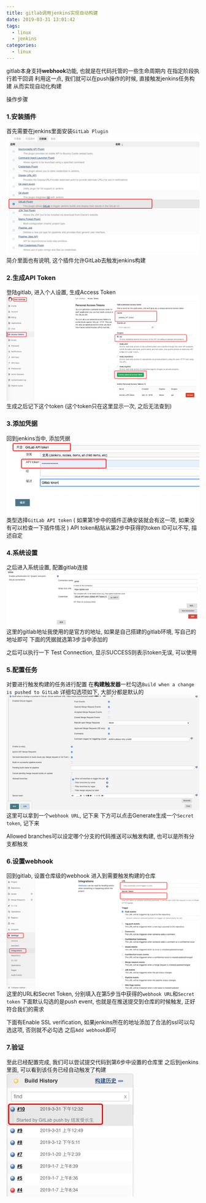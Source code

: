 ```yaml
---
title: gitlab调用jenkins实现自动构建
date: 2019-03-31 13:01:42
tags: 
  - linux
  - jenkins
categories: 
  - linux
---
```

gitlab本身支持**webhook**功能, 也就是在代码托管的一些生命周期内
在指定阶段执行若干回调
利用这一点, 我们就可以在push操作的时候, 直接触发jenkins任务构建
从而实现自动化构建
<!-- more -->

操作步骤
### 1.安装插件
首先需要在jenkins里面安装`GitLab Plugin`
![GitLab插件](/images/linux/jenkins/gitlab插件.png)
简介里面也有说明, 这个插件允许GitLab去触发jenkins构建

### 2.生成API Token
登陆gitlab, 进入个人设置, 生成Access Token
![Access Token](/images/linux/jenkins/API_Token.png)
生成之后记下这个token
(这个token只在这里显示一次, 之后无法查到)

### 3.添加凭据
回到jenkins当中, 添加凭据
![添加凭据](/images/linux/jenkins/添加凭据.png)
类型选择`GitLab API token` ( 如果第1步中的插件正确安装就会有这一项, 如果没有可以检查一下插件情况 )
API token粘贴从第2步中获得的token
ID可以不写, 描述自定

### 4.系统设置
之后进入系统设置, 配置gitlab连接
![gitlab连接设置](/images/linux/jenkins/gitlab连接设置.png)
这里的gitlab地址我使用的是官方的地址, 如果是自己搭建的gitlab环境, 写自己的地址即可
下面的凭据就选第3步当中添加的

之后可以执行一下 Test Connection, 显示SUCCESS则表示token无误, 可以使用

### 5.配置任务
对要进行触发构建的任务进行配置
在**构建触发器**一栏勾选`Build when a change is pushed to GitLab`
详细勾选项如下, 大部分都是默认的
![构建触发器](/images/linux/jenkins/构建触发器.png)
这里可以拿到一个`webhook URL`, 记下来
下方可以点击Generate生成一个`Secret token`, 记下来

Allowed branches可以设定哪个分支的代码推送可以触发构建, 也可以是所有分支都触发

### 6.设置webhook
回到gitlab, 设置仓库级的webhook
进入到需要触发构建的仓库
![设置webhook](/images/linux/jenkins/设置webhook.png)
这里的URL和Secret Token, 分别填入在第5步当中获得的`webhook URL`和`Secret token`
下面默认勾选的是push event, 也就是在推送提交到仓库的时候触发, 正好符合我们的需求

下面有Enable SSL verification, 如果jenkins所在的地址添加了合法的ssl可以勾选这项, 否则就不必勾选
之后`Add webhook`即可

### 7.验证
至此已经配置完成, 我们可以尝试提交代码到第6步中设置的仓库里
之后到jenkins里面, 可以看到该任务已经自动触发了构建
![验证](/images/linux/jenkins/验证.png)